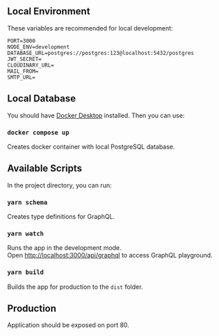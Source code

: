 ## Local Environment

These variables are recommended for local development:

```
PORT=3000
NODE_ENV=development
DATABASE_URL=postgres://postgres:123@localhost:5432/postgres
JWT_SECRET=
CLOUDINARY_URL=
MAIL_FROM=
SMTP_URL=
```

## Local Database

You should have [Docker Desktop](https://www.docker.com/products/docker-desktop/) installed.
Then you can use:

### `docker compose up`

Creates docker container with local PostgreSQL database.

## Available Scripts

In the project directory, you can run:

### `yarn schema`

Creates type definitions for GraphQL.

### `yarn watch`

Runs the app in the development mode.\
Open [http://localhost:3000/api/graphql](http://[::1]:3000/api/graphql) to access GraphQL playground.

### `yarn build`

Builds the app for production to the `dist` folder.

## Production

Application should be exposed on port 80.
